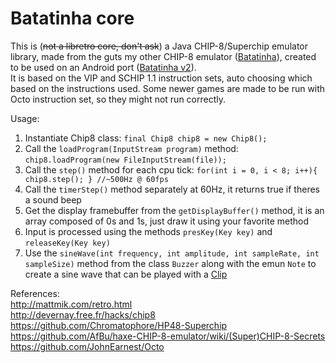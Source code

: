 # Batatinha core
This is (~~not a libretro core, don't ask~~) a Java CHIP-8/Superchip emulator library, made from the guts my other CHIP-8 emulator ([Batatinha](https://github.com/jbatistareis/batatinha)), created to be used on an Android port ([Batatinha v2](https://github.com/jbatistareis/batatinha-v2)).  
It is based on the VIP and SCHIP 1.1 instruction sets, auto choosing which based on the instructions used. Some newer games are made to be run with Octo instruction set, so they might not run correctly.

Usage:
 1. Instantiate Chip8 class: `final Chip8 chip8 = new Chip8();`
 2. Call the `loadProgram(InputStream program)` method: `chip8.loadProgram(new FileInputStream(file));`
 3. Call the `step()` method for each cpu tick: `for(int i = 0, i < 8; i++){ chip8.step(); } //~500Hz @ 60fps`
 4. Call the `timerStep()` method separately at 60Hz, it returns true if theres a sound beep
 5. Get the display framebuffer from the `getDisplayBuffer()` method, it is an array composed of 0s and 1s, just draw it using your favorite method
 6. Input is processed using the methods `presKey(Key key)` and `releaseKey(Key key)`
 7. Use the `sineWave(int frequency, int amplitude, int sampleRate, int sampleSize)` method from the class `Buzzer` along with the emun `Note` to create a sine wave that can be played with a [Clip](https://docs.oracle.com/javase/8/docs/api/javax/sound/sampled/Clip.html)

References:  
http://mattmik.com/retro.html  
http://devernay.free.fr/hacks/chip8  
https://github.com/Chromatophore/HP48-Superchip  
https://github.com/AfBu/haxe-CHIP-8-emulator/wiki/(Super)CHIP-8-Secrets  
https://github.com/JohnEarnest/Octo  
